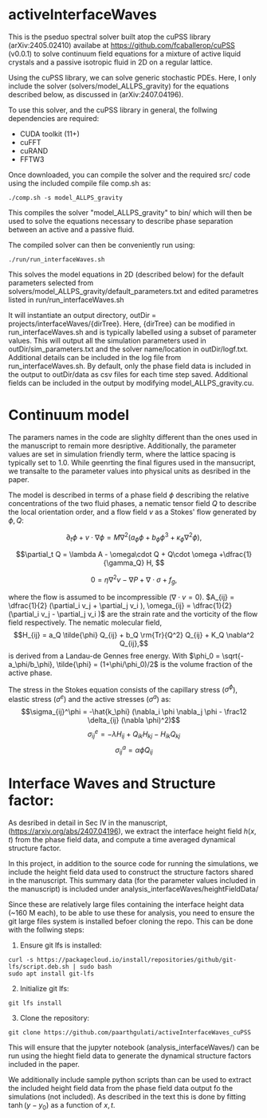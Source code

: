 # activeInterfaceWaves

This is the pseduo spectral solver built atop the cuPSS library (arXiv:2405.02410) availabe at https://github.com/fcaballerop/cuPSS (v0.0.1) to solve continuum field equations for a mixture of active liquid crystals and a passive isotropic fluid in 2D on a regular lattice. 

Using the cuPSS library, we can solve generic stochastic PDEs. Here, I only include the solver (solvers/model_ALLPS_gravity) for the equations described below, as discussed in (arXiv:2407.04196).

To use this solver, and the cuPSS library in general, the follwing dependencies are required:
- CUDA toolkit (11+)
- cuFFT
- cuRAND
- FFTW3

Once downloaded, you can compile the solver and the required src/ code using the included compile file comp.sh as:
```
./comp.sh -s model_ALLPS_gravity
```
This compiles the solver "model_ALLPS_gravity" to bin/ which will then be used to solve the equations necessary to describe phase separation between an active and a passive fluid.

The compiled solver can then be conveniently run using:
```
./run/run_interfaceWaves.sh
```
This solves the model equations in 2D (described below) for the default parameters selected from solvers/model_ALLPS_gravity/default_parameters.txt and edited parametres listed in run/run_interfaceWaves.sh

It will instantiate an output directory, outDir = projects/interfaceWaves/{dirTree}. Here, {dirTree} can be modified in run_interfaceWaves.sh and is typically labelled using a subset of parameter values.
This will output all the simulation parameters used in outDir/sim_parameters.txt and the solver name/location in outDir/logf.txt. 
Additional details can be included in the log file from run_interfaceWaves.sh.
By default, only the phase field data is included in the output to outDir/data as csv files for each time step saved. Additional fields can be included in the output by modifying model_ALLPS_gravity.cu.

# Continuum model

The paramers names in the code are slighlty different than the ones used in the manuscript to remain more desriptive. Additionally, the parameter values are set in simulation friendly term, where the lattice spacing is typically set to 1.0. While geenrting the final figures used in the mansucript, we transalte to the parameter values into physical units as desribed in the paper. 

The model is described in terms of a phase field $\phi$ describing the relative concentrations of the two fluid phases, a nematic tensor field $Q$ to describe the local orientation order, and a flow field $v$ as a Stokes' flow generated by $\phi, Q$:

$$\partial_t \phi + v \cdot \nabla \phi = M \nabla^2 (a_\phi \phi + b_\phi \phi^3 + \kappa_\phi \nabla^2 \phi), $$

$$\partial_t Q = \lambda A  - \omega\cdot Q + Q\cdot \omega +\dfrac{1}{\gamma_Q} H, $$

$$0 = \eta \nabla^2 v - \nabla P + \nabla \cdot \sigma + f_g,$$

where the flow is assumed to be incompressible ($\nabla \cdot v = 0$). $A_{ij} = \dfrac{1}{2} (\partial_i v_j + \partial_j v_i ), \omega_{ij} = \dfrac{1}{2} (\partial_i v_j - \partial_j v_i )$ are the strain rate and the vorticity of the flow field respectively. The nematic molecular field, 
$$H_{ij} = a_Q \tilde{\phi} Q_{ij} + b_Q \rm{Tr}{Q^2} Q_{ij} + K_Q \nabla^2 Q_{ij},$$
is derived from a Landau-de Gennes free energy. With $\phi_0 = \sqrt{-a_\phi/b_\phi}, \tilde{\phi} = (1+\phi/\phi_0)/2$ is the volume fraction of the active phase.


The stress in the Stokes equation consists of the capillary stress ($\sigma^\phi$), elastic stress ($\sigma^e$) and the active stresses ($\sigma^a$) as:
$$\sigma_{ij}^\phi = -\hat{k_\phi} (\nabla_i \phi \nabla_j \phi - \frac12 \delta_{ij} (\nabla \phi)^2)$$
$$\sigma_{ij}^e = -\lambda H_{ij} + Q_{ik} H_{kj} - H_{ik}Q_{kj}$$
$$\sigma_{ij}^a = \alpha \tilde{\phi} Q_{ij}$$

# Interface Waves and Structure factor:

As desribed in detail in Sec IV in the manuscript, (https://arxiv.org/abs/2407.04196), we extract the interface height field $h(x, t)$ from the phase field data, and compute a time averaged dynamical structure factor. 

In this project, in addition to the source code for running the simulations, we include the height field data used to construct the structure factors shared in the manuscript. 
This summary data (for the parameter values included in the manuscript) is included under analysis_interfaceWaves/heightFieldData/

Since these are relatively large files containing the interface height data (~160 M each), to be able to use these for analysis, you need to ensure the git large files system is installed befoer cloning the repo. This can be done with the follwing steps:
1. Ensure git lfs is installed:
```
curl -s https://packagecloud.io/install/repositories/github/git-lfs/script.deb.sh | sudo bash
sudo apt install git-lfs
```
2. Initialize git lfs:
```
git lfs install
```
3. Clone the repository:
```
git clone https://github.com/paarthgulati/activeInterfaceWaves_cuPSS
```

This will ensure that the jupyter notebook (analysis_interfaceWaves/) can be run using the hieght field data to generate the dynamical structure factors included in the paper.

We additionally include sample python scripts than can be used to extract the included height field data from the phase field data output fo the simulations (not included). As described in the text this is done by fitting $\tanh(y-y_0)$ as a function of $x, t.$
